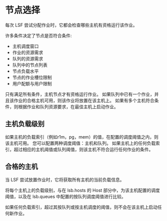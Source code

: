 # 节点选择

每次 LSF 尝试分配作业时，它都会检查哪些主机有资格运行该作业。

许多条件决定了节点是否符合条件:

- 主机调度窗口
- 作业的资源需求
- 队列的资源需求
- 队列中的节点列表
- 节点负载水平
- 节点的作业槽位限制
- 用户配额与用户限制

只有满足所有条件，主机节点才有资格运行作业。 如果队列中已有一个作业，并且该作业的合格主机可用，则该作业将放置在该主机上。 如果有多个主机符合条件，则根据作业和队列资源要求，在最佳主机上启动作业。

## 主机负载级别

如果主机的负载索引（例如r1m，pg，mem）的值，在配置的调度阈值之内，则该主机可用。 您可以配置两种调度阈值：主机和队列。 如果主机上的任何负载索引，超过相应的主机阈值或队列阈值，则该主机不符合运行任何作业的条件。

## 合格的主机

当 LSF 尝试放置作业时，它将获取所有主机的当前负载信息。

将每个主机上的负载级别，与在 lsb.hosts 的 Host 部分中，为该主机配置的调度阈值，以及在 lsb.queues 中配置的按队列调度阈值进行比较。

如果任何负载索引，超过其按队列或按主机调度的阈值，则不会在该主机上启动任何新作业。